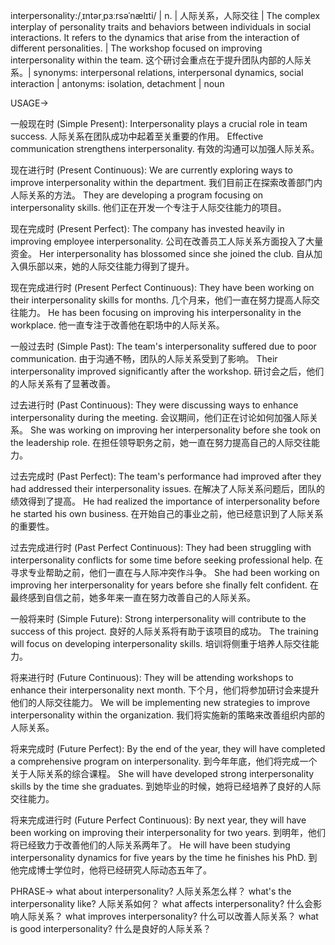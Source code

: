 interpersonality:/ˌɪntərˌpɜːrsəˈnælɪti/ | n. | 人际关系，人际交往 |  The complex interplay of personality traits and behaviors between individuals in social interactions.  It refers to the dynamics that arise from the interaction of different personalities. |  The workshop focused on improving interpersonality within the team.  这个研讨会重点在于提升团队内部的人际关系。| synonyms: interpersonal relations, interpersonal dynamics, social interaction | antonyms: isolation, detachment | noun

USAGE->

一般现在时 (Simple Present):
Interpersonality plays a crucial role in team success.  人际关系在团队成功中起着至关重要的作用。
Effective communication strengthens interpersonality. 有效的沟通可以加强人际关系。


现在进行时 (Present Continuous):
We are currently exploring ways to improve interpersonality within the department. 我们目前正在探索改善部门内人际关系的方法。
They are developing a program focusing on interpersonality skills. 他们正在开发一个专注于人际交往能力的项目。


现在完成时 (Present Perfect):
The company has invested heavily in improving employee interpersonality.  公司在改善员工人际关系方面投入了大量资金。
Her interpersonality has blossomed since she joined the club. 自从加入俱乐部以来，她的人际交往能力得到了提升。


现在完成进行时 (Present Perfect Continuous):
They have been working on their interpersonality skills for months.  几个月来，他们一直在努力提高人际交往能力。
He has been focusing on improving his interpersonality in the workplace. 他一直专注于改善他在职场中的人际关系。


一般过去时 (Simple Past):
The team's interpersonality suffered due to poor communication. 由于沟通不畅，团队的人际关系受到了影响。
Their interpersonality improved significantly after the workshop. 研讨会之后，他们的人际关系有了显著改善。


过去进行时 (Past Continuous):
They were discussing ways to enhance interpersonality during the meeting. 会议期间，他们正在讨论如何加强人际关系。
She was working on improving her interpersonality before she took on the leadership role. 在担任领导职务之前，她一直在努力提高自己的人际交往能力。


过去完成时 (Past Perfect):
The team's performance had improved after they had addressed their interpersonality issues.  在解决了人际关系问题后，团队的绩效得到了提高。
He had realized the importance of interpersonality before he started his own business. 在开始自己的事业之前，他已经意识到了人际关系的重要性。


过去完成进行时 (Past Perfect Continuous):
They had been struggling with interpersonality conflicts for some time before seeking professional help. 在寻求专业帮助之前，他们一直在与人际冲突作斗争。
She had been working on improving her interpersonality for years before she finally felt confident. 在最终感到自信之前，她多年来一直在努力改善自己的人际关系。


一般将来时 (Simple Future):
Strong interpersonality will contribute to the success of this project. 良好的人际关系将有助于该项目的成功。
The training will focus on developing interpersonality skills. 培训将侧重于培养人际交往能力。


将来进行时 (Future Continuous):
They will be attending workshops to enhance their interpersonality next month. 下个月，他们将参加研讨会来提升他们的人际交往能力。
We will be implementing new strategies to improve interpersonality within the organization. 我们将实施新的策略来改善组织内部的人际关系。


将来完成时 (Future Perfect):
By the end of the year, they will have completed a comprehensive program on interpersonality. 到今年年底，他们将完成一个关于人际关系的综合课程。
She will have developed strong interpersonality skills by the time she graduates. 到她毕业的时候，她将已经培养了良好的人际交往能力。


将来完成进行时 (Future Perfect Continuous):
By next year, they will have been working on improving their interpersonality for two years. 到明年，他们将已经致力于改善他们的人际关系两年了。
He will have been studying interpersonality dynamics for five years by the time he finishes his PhD. 到他完成博士学位时，他将已经研究人际动态五年了。


PHRASE->
what about interpersonality? 人际关系怎么样？
what's the interpersonality like? 人际关系如何？
what affects interpersonality?  什么会影响人际关系？
what improves interpersonality?  什么可以改善人际关系？
what is good interpersonality? 什么是良好的人际关系？ 

